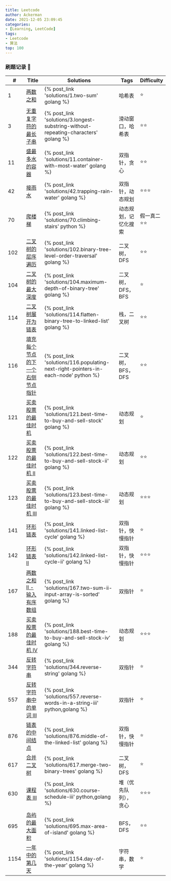 ```yaml
---
title: Leetcode 
author: Ackerman
date: 2021-12-05 23:09:45
categories:
- [Learning, LeetCode]
tags: 
- Leetcode
- 算法
top: 100
---
```


### 刷题记录  :pencil:

| #    | Title                                                        | Solutions                                                    | Tags                 | Difficulty                      |
| ---- | ------------------------------------------------------------ | ------------------------------------------------------------ | -------------------- | ------------------------------- |
| 1    | [两数之和](https://leetcode-cn.com/problems/two-sum/)        | {% post_link 'solutions/1.two-sum' golang %}                 | 哈希表               | :star:                          |
| 3    | [无重复字符的最长子串](https://leetcode-cn.com/problems/longest-substring-without-repeating-characters/) | {% post_link 'solutions/3.longest-substring-without-repeating-characters' golang %} | 滑动窗口，哈希表     | :star::star:                    |
| 11   | [盛最多水的容器](https://leetcode-cn.com/problems/container-with-most-water/) | {% post_link 'solutions/11.container-with-most-water' golang %} | 双指针，贪心         | :star::star:                    |
| 42   | [接雨水](https://leetcode-cn.com/problems/trapping-rain-water/) | {% post_link 'solutions/42.trapping-rain-water' golang %}    | 双指针，动态规划     | :star::star::star:              |
| 70   | [爬楼梯](https://leetcode-cn.com/problems/climbing-stairs/)  | {% post_link 'solutions/70.climbing-stairs' python %}        | 动态规划，记忆化搜索 | 假一真二:star::star:            |
| 102  | [二叉树的层序遍历](https://leetcode-cn.com/problems/binary-tree-level-order-traversal/) | {% post_link 'solutions/102.binary-tree-level-order-traversal' golang %} | 二叉树，DFS          | :star::star:                    |
| 104  | [二叉树的最大深度](https://leetcode-cn.com/problems/maximum-depth-of-binary-tree/) | {% post_link 'solutions/104.maximum-depth-of-binary-tree' golang %} | 二叉树，DFS，BFS     | :star:                          |
| 114  | [二叉树展开为链表](https://leetcode-cn.com/problems/flatten-binary-tree-to-linked-list/) | {% post_link 'solutions/114.flatten-binary-tree-to-linked-list' golang %} | 栈，二叉树           | :star::star:                    |
| 116  | [填充每个节点的下一个右侧节点指针](https://leetcode-cn.com/problems/populating-next-right-pointers-in-each-node/) | {% post_link 'solutions/116.populating-next-right-pointers-in-each-node' python %} | 二叉树，BFS，DFS     | :star::star:                    |
| 121  | [买卖股票的最佳时机](https://leetcode-cn.com/problems/best-time-to-buy-and-sell-stock/) | {% post_link 'solutions/121.best-time-to-buy-and-sell-stock' golang %} | 动态规划             | :star:                          |
| 122  | [买卖股票的最佳时机 II](https://leetcode-cn.com/problems/best-time-to-buy-and-sell-stock-ii/) | {% post_link 'solutions/122.best-time-to-buy-and-sell-stock-ii' golang %} | 动态规划             | :star::star:                    |
| 123  | [买卖股票的最佳时机 III](https://leetcode-cn.com/problems/best-time-to-buy-and-sell-stock-iii/) | {% post_link 'solutions/123.best-time-to-buy-and-sell-stock-iii' golang %} | 动态规划             | :star::star::star:              |
| 141  | [环形链表](https://leetcode-cn.com/problems/linked-list-cycle/) | {% post_link 'solutions/141.linked-list-cycle' golang %}     | 双指针，快慢指针     | :star:                          |
| 142  | [环形链表 II](https://leetcode-cn.com/problems/linked-list-cycle-ii/) | {% post_link 'solutions/142.linked-list-cycle-ii' golang %}  | 双指针，快慢指针     | :star::star::star:<!-- more --> |
| 167  | [两数之和 II - 输入有序数组](https://leetcode-cn.com/problems/two-sum-ii-input-array-is-sorted/) | {% post_link 'solutions/167.two-sum-ii-input-array-is-sorted' golang %} | 双指针               | :star:                          |
| 188  | [买卖股票的最佳时机 IV](https://leetcode-cn.com/problems/best-time-to-buy-and-sell-stock-iv/) | {% post_link 'solutions/188.best-time-to-buy-and-sell-stock-iv' golang %} | 动态规划             | :star::star::star:              |
| 344  | [反转字符串](https://leetcode-cn.com/problems/reverse-string/) | {% post_link 'solutions/344.reverse-string' golang %}        | 双指针               | :star:                          |
| 557  | [反转字符串中的单词 III](https://leetcode-cn.com/problems/reverse-words-in-a-string-iii/) | {% post_link 'solutions/557.reverse-words-in-a-string-iii' python,golang %} | 双指针               | :star:                          |
| 876  | [链表的中间结点](https://leetcode-cn.com/problems/middle-of-the-linked-list/) | {% post_link 'solutions/876.middle-of-the-linked-list' golang %} | 双指针，快慢指针     | :star:                          |
| 617  | [合并二叉树](https://leetcode-cn.com/problems/merge-two-binary-trees/) | {% post_link 'solutions/617.merge-two-binary-trees' golang %} | 二叉树，DFS          | :star:                          |
| 630  | [课程表 III](https://leetcode-cn.com/problems/course-schedule-iii/) | {% post_link 'solutions/630.course-schedule-iii' python,golang %} | 堆（优先队列），贪心 | :star::star::star:              |
| 695  | [岛屿的最大面积](https://leetcode-cn.com/problems/max-area-of-island/) | {% post_link 'solutions/695.max-area-of-island' golang %}    | BFS，DFS             | :star::star:                    |
| 1154 | [一年中的第几天](https://leetcode-cn.com/problems/day-of-the-year/) | {% post_link 'solutions/1154.day-of-the-year' golang %}      | 字符串，数学         | :star:                          |



